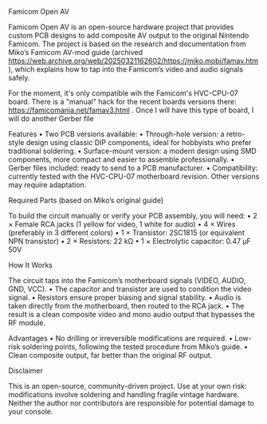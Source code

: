 Famicom Open AV

Famicom Open AV is an open-source hardware project that provides custom PCB designs to add composite AV output to the original Nintendo Famicom.
The project is based on the research and documentation from Miko’s Famicom AV-mod guide (archived https://web.archive.org/web/20250321162602/https://miko.mobi/famav.htm ), which explains how to tap into the Famicom’s video and audio signals safely.

For the moment, it's only compatible wih the Famicom's HVC-CPU-07 board. There is a "manual" hack for the recent boards versions there: https://famicomania.net/famav3.html . Once I will have this type of board, I will do another Gerber file

Features
	•	Two PCB versions available:
	•	Through-hole version: a retro-style design using classic DIP components, ideal for hobbyists who prefer traditional soldering.
	•	Surface-mount version: a modern design using SMD components, more compact and easier to assemble professionally.
	•	Gerber files included: ready to send to a PCB manufacturer.
	•	Compatibility: currently tested with the HVC-CPU-07 motherboard revision.
Other versions may require adaptation.

Required Parts (based on Miko’s original guide)

To build the circuit manually or verify your PCB assembly, you will need:
	•	2 × Female RCA jacks (1 yellow for video, 1 white for audio)
	•	4 × Wires (preferably in 3 different colors)
	•	1 × Transistor: 2SC1815 (or equivalent NPN transistor)
	•	2 × Resistors: 22 kΩ
	•	1 × Electrolytic capacitor: 0.47 µF 50V

How It Works

The circuit taps into the Famicom’s motherboard signals (VIDEO, AUDIO, GND, VCC).
	•	The capacitor and transistor are used to condition the video signal.
	•	Resistors ensure proper biasing and signal stability.
	•	Audio is taken directly from the motherboard, then routed to the RCA jack.
	•	The result is a clean composite video and mono audio output that bypasses the RF module.

Advantages
	•	No drilling or irreversible modifications are required.
	•	Low-risk soldering points, following the tested procedure from Miko’s guide.
	•	Clean composite output, far better than the original RF output.

Disclaimer

This is an open-source, community-driven project. Use at your own risk: modifications involve soldering and handling fragile vintage hardware. Neither the author nor contributors are responsible for potential damage to your console.
